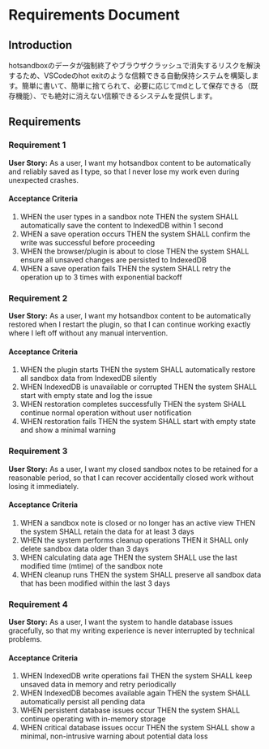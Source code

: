 # Requirements Document

## Introduction

hotsandboxのデータが強制終了やブラウザクラッシュで消失するリスクを解決するため、VSCodeのhot exitのような信頼できる自動保持システムを構築します。簡単に書いて、簡単に捨てられて、必要に応じてmdとして保存できる（既存機能）、でも絶対に消えない信頼できるシステムを提供します。

## Requirements

### Requirement 1

**User Story:** As a user, I want my hotsandbox content to be automatically and reliably saved as I type, so that I never lose my work even during unexpected crashes.

#### Acceptance Criteria

1. WHEN the user types in a sandbox note THEN the system SHALL automatically save the content to IndexedDB within 1 second
2. WHEN a save operation occurs THEN the system SHALL confirm the write was successful before proceeding
3. WHEN the browser/plugin is about to close THEN the system SHALL ensure all unsaved changes are persisted to IndexedDB
4. WHEN a save operation fails THEN the system SHALL retry the operation up to 3 times with exponential backoff

### Requirement 2

**User Story:** As a user, I want my hotsandbox content to be automatically restored when I restart the plugin, so that I can continue working exactly where I left off without any manual intervention.

#### Acceptance Criteria

1. WHEN the plugin starts THEN the system SHALL automatically restore all sandbox data from IndexedDB silently
2. WHEN IndexedDB is unavailable or corrupted THEN the system SHALL start with empty state and log the issue
3. WHEN restoration completes successfully THEN the system SHALL continue normal operation without user notification
4. WHEN restoration fails THEN the system SHALL start with empty state and show a minimal warning

### Requirement 3

**User Story:** As a user, I want my closed sandbox notes to be retained for a reasonable period, so that I can recover accidentally closed work without losing it immediately.

#### Acceptance Criteria

1. WHEN a sandbox note is closed or no longer has an active view THEN the system SHALL retain the data for at least 3 days
2. WHEN the system performs cleanup operations THEN it SHALL only delete sandbox data older than 3 days
3. WHEN calculating data age THEN the system SHALL use the last modified time (mtime) of the sandbox note
4. WHEN cleanup runs THEN the system SHALL preserve all sandbox data that has been modified within the last 3 days

### Requirement 4

**User Story:** As a user, I want the system to handle database issues gracefully, so that my writing experience is never interrupted by technical problems.

#### Acceptance Criteria

1. WHEN IndexedDB write operations fail THEN the system SHALL keep unsaved data in memory and retry periodically
2. WHEN IndexedDB becomes available again THEN the system SHALL automatically persist all pending data
3. WHEN persistent database issues occur THEN the system SHALL continue operating with in-memory storage
4. WHEN critical database issues occur THEN the system SHALL show a minimal, non-intrusive warning about potential data loss